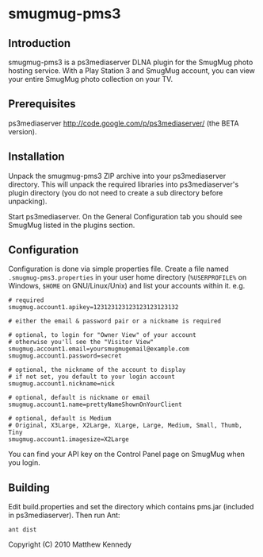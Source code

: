 smugmug-pms3 
============

Introduction
------------

smugmug-pms3 is a ps3mediaserver DLNA plugin for the SmugMug photo hosting 
service.  With a Play Station 3 and SmugMug account, you can view your 
entire SmugMug photo collection on your TV.

Prerequisites
-------------

ps3mediaserver http://code.google.com/p/ps3mediaserver/ (the BETA version).

Installation
------------

Unpack the smugmug-pms3 ZIP archive into your ps3mediaserver directory.  This
will unpack the required libraries into ps3mediaserver's plugin directory (you
do not need to create a sub directory before unpacking).

Start ps3mediaserver.  On the General Configuration tab you should see SmugMug
listed in the plugins section.

Configuration
-------------

Configuration is done via simple properties file.  Create a file named `.smugmug-pms3.properties` 
in your user home directory (`%USERPROFILE%` on Windows, `$HOME` on GNU/Linux/Unix) 
and list your accounts within it. e.g.

	# required
	smugmug.account1.apikey=123123123123123123123132

	# either the email & password pair or a nickname is required

	# optional, to login for "Owner View" of your account
	# otherwise you'll see the "Visitor View"
	smugmug.account1.email=yoursmugmugemail@example.com
	smugmug.account1.password=secret

	# optional, the nickname of the account to display
	# if not set, you default to your login account
	smugmug.account1.nickname=nick

	# optional, default is nickname or email
	smugmug.account1.name=prettyNameShownOnYourClient

	# optional, default is Medium
	# Original, X3Large, X2Large, XLarge, Large, Medium, Small, Thumb, Tiny
	smugmug.account1.imagesize=X2Large
	
You can find your API key on the Control Panel page on SmugMug when you login.

Building
--------

Edit build.properties and set the directory which contains pms.jar (included 
in ps3mediaserver).  Then run Ant:

	ant dist


Copyright (C) 2010  Matthew Kennedy
